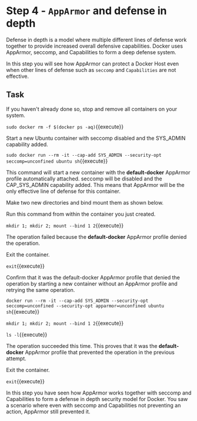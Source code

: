 # Step 4 - `AppArmor` and defense in depth

Defense in depth is a model where multiple different lines of defense work together to provide increased overall defensive capabilities. Docker uses AppArmor, seccomp, and Capabilities to form a deep defense system.

In this step you will see how AppArmor can protect a Docker Host even when other lines of defense such as `seccomp` and `Capabilities` are not effective.

## Task
If you haven't already done so, stop and remove all containers on your system.

``sudo docker rm -f $(docker ps -aq)``{{execute}}


Start a new Ubuntu container with seccomp disabled and the SYS_ADMIN capability added.

`sudo docker run --rm -it --cap-add SYS_ADMIN --security-opt seccomp=unconfined ubuntu sh`{{execute}}


This command will start a new container with the **default-docker** AppArmor profile automatically attached. seccomp will be disabled and the CAP_SYS_ADMIN capability added. This means that AppArmor will be the only effective line of defense for this container.

Make two new directories and bind mount them as shown below.

Run this command from within the container you just created.

`mkdir 1; mkdir 2; mount --bind 1 2`{{execute}}


The operation failed because the **default-docker** AppArmor profile denied the operation.

Exit the container.

`exit`{{execute}}

Confirm that it was the default-docker AppArmor profile that denied the operation by starting a new container without an AppArmor profile and retrying the same operation.

``docker run --rm -it --cap-add SYS_ADMIN --security-opt seccomp=unconfined --security-opt apparmor=unconfined ubuntu sh``{{execute}}


``mkdir 1; mkdir 2; mount --bind 1 2``{{execute}}


``ls -l``{{execute}}



The operation succeeded this time. This proves that it was the **default-docker** AppArmor profile that prevented the operation in the previous attempt.

Exit the container.

`exit`{{execute}}

In this step you have seen how AppArmor works together with seccomp and Capabilities to form a defense in depth security model for Docker. You saw a scenario where even with seccomp and Capabilities not preventing an action, AppArmor still prevented it.
